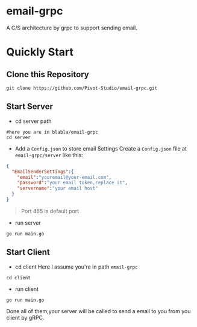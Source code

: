 # email-grpc
A C/S architecture by grpc to support sending email.
# Quickly Start
## Clone this Repository
```shell script
git clone https://github.com/Pivot-Studio/email-grpc.git
```
## Start Server
- cd server path
```shell script
#here you are in blabla/email-grpc
cd server
```
- Add a `Config.json` to store email Settings
Create a `Config.json` file at `email-grpc/server` like this:
```json
{
  "EmailSenderSettings":{
    "email":"youremail@your-email.com",
    "password":"your email token,replace it",
    "servername":"your email host"
  }
}
```
> Port 465 is default port
- run server
```shell script
go run main.go
```

## Start Client
- cd client
Here I assume you're in path `email-grpc`
```shell script
cd client
```
- run client
```shell script
go run main.go
```
 Done all of them,your server will be called to send a email to you from you client by gRPC.